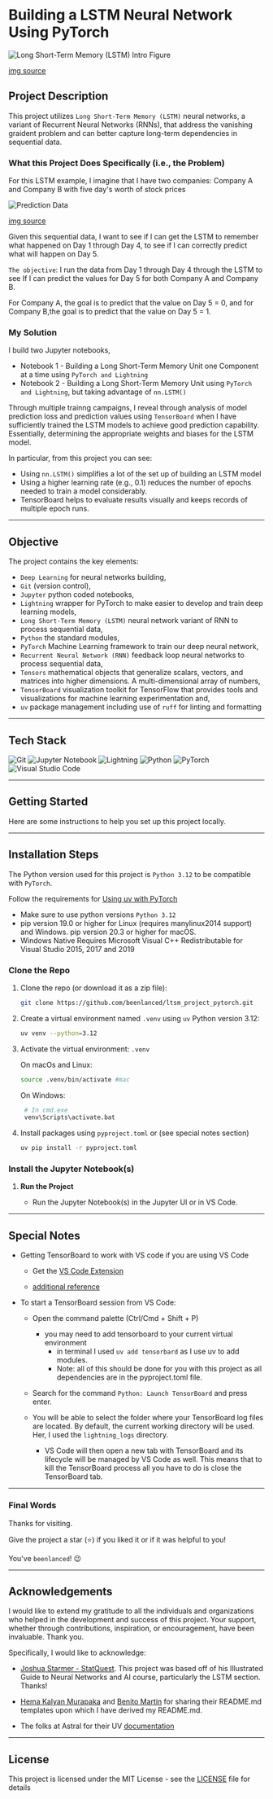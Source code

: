 # Building a LSTM Neural Network Using PyTorch

<p>
  <img alt="Long Short-Term Memory (LSTM) Intro Figure" src="imgs/lstm_intro.png"/>
</p>

[img source](https://www.aiplusinfo.com/blog/introduction-to-long-short-term-memory-ltsm/)

## Project Description

This project utilizes `Long Short-Term Memory (LSTM)` neural networks, a variant of Recurrent Neural Networks (RNNs), that address the vanishing graident problem and can better capture long-term dependencies in sequential data.

### What this Project Does Specifically (i.e., the Problem)

For this LSTM example, I imagine that I have two companies: Company A and Company B with five day's worth of stock prices

<p>
  <img alt="Prediction Data" src="imgs/company_stock_prices.png"/>
</p>

[img source](https://youtu.be/YCzL96nL7j0)

Given this sequential data, I want to see if I can get the LSTM to remember what happened on Day 1 through Day 4, to see if I can correctly predict what will happen on Day 5.

`The objective`: I run the data from Day 1 through Day 4 through the LSTM to see If I can predict the values for Day 5 for both Company A and Company B.

For Company A, the goal is to predict that the value on Day 5 = 0, and for Company B,the goal is to predict that the value on Day 5 = 1.

### My Solution

I build two Jupyter notebooks,

- Notebook 1 - Building a Long Short-Term Memory Unit one Component at a time using `PyTorch and Lightning`
- Notebook 2 - Building a Long Short-Term Memory Unit using `PyTorch and Lightning`, but taking advantage of `nn.LSTM()`

Through multiple trainng campaigns, I reveal through analysis of model prediction loss and prediction values using `TensorBoard` when I have sufficiently trained the LSTM models to achieve good prediction capability. Essentially, determining the appropriate weights and biases for the LSTM model.

In particular, from this project you can see:

- Using `nn.LSTM()` simplifies a lot of the set up of building an LSTM model
- Using a higher learning rate (e.g., 0.1) reduces the number of epochs needed to train a model considerably.
- TensorBoard helps to evaluate results visually and keeps records of multiple epoch runs.

---

## Objective

The project contains the key elements:

- `Deep Learning` for neural networks building,
- `Git` (version control),
- `Jupyter` python coded notebooks,
- `Lightning` wrapper for PyTorch to make easier to develop and train deep learning models,
- `Long Short-Term Memory (LSTM)` neural network variant of RNN to process sequential data,
- `Python` the standard modules,
- `PyTorch` Machine Learning framework to train our deep neural network,
- `Recurrent Neural Network (RNN)` feedback loop neural networks to process sequential data,
- `Tensors` mathematical objects that generalize scalars, vectors, and matrices into higher dimensions. A multi-dimensional array of numbers,
- `TensorBoard` visualization toolkit for TensorFlow that provides tools and visualizations for machine learning experimentation and,
- `uv` package management including use of `ruff` for linting and formatting

---

## Tech Stack

![Git](https://img.shields.io/badge/git-%23F05033.svg?style=for-the-badge&logo=git&logoColor=white)
![Jupyter Notebook](https://img.shields.io/badge/jupyter-%23FA0F00.svg?style=for-the-badge&logo=jupyter&logoColor=white)
![Lightning](https://img.shields.io/badge/Lightning-792DE4?style=for-the-badge&logo=lightning&logoColor=white)
![Python](https://img.shields.io/badge/python-3670A0?style=for-the-badge&logo=python&logoColor=ffdd54)
![PyTorch](https://img.shields.io/badge/PyTorch-EE4C2C?style=for-the-badge&logo=pytorch&logoColor=white)
![Visual Studio Code](https://img.shields.io/badge/Visual%20Studio%20Code-0078d7.svg?style=for-the-badge&logo=visual-studio-code&logoColor=white)

---

## Getting Started

Here are some instructions to help you set up this project locally.

---

## Installation Steps

The Python version used for this project is `Python 3.12` to be compatible with `PyTorch`.

Follow the requirements for [Using uv with PyTorch](https://docs.astral.sh/uv/guides/integration/pytorch/)

- Make sure to use python versions `Python 3.12`
- pip version 19.0 or higher for Linux (requires manylinux2014 support) and Windows. pip version 20.3 or higher for macOS.
- Windows Native Requires Microsoft Visual C++ Redistributable for Visual Studio 2015, 2017 and 2019

### Clone the Repo

1. Clone the repo (or download it as a zip file):

   ```bash
   git clone https://github.com/beenlanced/ltsm_project_pytorch.git
   ```

2. Create a virtual environment named `.venv` using `uv` Python version 3.12:

   ```bash
   uv venv --python=3.12
   ```

3. Activate the virtual environment: `.venv`

   On macOs and Linux:

   ```bash
   source .venv/bin/activate #mac
   ```

   On Windows:

   ```bash
    # In cmd.exe
    venv\Scripts\activate.bat
   ```

4. Install packages using `pyproject.toml` or (see special notes section)

   ```bash
   uv pip install -r pyproject.toml
   ```

### Install the Jupyter Notebook(s)

1. **Run the Project**

   - Run the Jupyter Notebook(s) in the Jupyter UI or in VS Code.

---

## Special Notes

- Getting TensorBoard to work with VS code if you are using VS Code

  - Get the [VS Code Extension](https://devblogs.microsoft.com/python/python-in-visual-studio-code-february-2021-release/)

  - [additional reference](https://stackoverflow.com/questions/63938552/how-to-run-tensorboard-in-vscode)

- To start a TensorBoard session from VS Code:

  - Open the command palette (Ctrl/Cmd + Shift + P)

    - you may need to add tensorboard to your current virtual environment
      - in terminal I used `uv add tensorbard` as I use uv to add modules.
      - Note: all of this should be done for you with this project as all dependencies are in the pyproject.toml file.

  - Search for the command `Python: Launch TensorBoard` and press enter.
  - You will be able to select the folder where your TensorBoard log files are located. By default, the current working directory will be used. Her, I used the `lightning_logs` directory.

    - VS Code will then open a new tab with TensorBoard and its lifecycle will be managed by VS Code as well. This means that to kill the TensorBoard process all you have to do is close the TensorBoard tab.

---

### Final Words

Thanks for visiting.

Give the project a star (⭐) if you liked it or if it was helpful to you!

You've `beenlanced`! 😉

---

## Acknowledgements

I would like to extend my gratitude to all the individuals and organizations who helped in the development and success of this project. Your support, whether through contributions, inspiration, or encouragement, have been invaluable. Thank you.

Specifically, I would like to acknowledge:

- [Joshua Starmer - StatQuest](https://youtu.be/YCzL96nL7j0). This project was based off of his Illustrated Guide to Neural Networks and AI course, particularly the LSTM section. Thanks!

- [Hema Kalyan Murapaka](https://www.linkedin.com/in/hemakalyan) and [Benito Martin](https://martindatasol.com/blog) for sharing their README.md templates upon which I have derived my README.md.

- The folks at Astral for their UV [documentation](https://docs.astral.sh/uv/)

---

## License

This project is licensed under the MIT License - see the [LICENSE](./LICENSE) file for details
